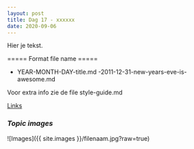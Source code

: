 ```yaml
---
layout: post
title: Dag 17 - xxxxxx
date: 2020-09-06
---
```

Hier je tekst.

===== Format file name =====
- YEAR-MONTH-DAY-title.md
-2011-12-31-new-years-eve-is-awesome.md

Voor extra info zie de file style-guide.md  

[Links](http://example.com)  


### *Topic images*  

![Images]({{ site.images }}/filenaam.jpg?raw=true)

